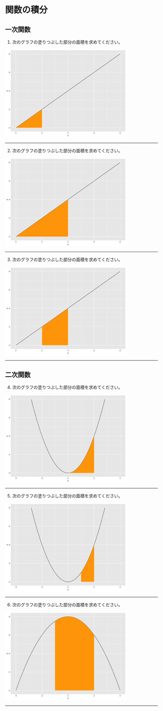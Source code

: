# 関数の積分

## 一次関数

1. 次のグラフの塗りつぶした部分の面積を求めてください。

<img src="../img/day/g101.png" width="400px">

<!--
$$
\int_{0}^{2} xdx = [\frac{1}{2}x^2]_{0}^{2} = 2 - 0 = 2
$$
-->

---

2. 次のグラフの塗りつぶした部分の面積を求めてください。

<img src="../img/day/g102.png" width="400px">

---

3. 次のグラフの塗りつぶした部分の面積を求めてください。

<img src="../img/day/g103.png" width="400px">

---

## 二次関数

4. 次のグラフの塗りつぶした部分の面積を求めてください。

<img src="../img/day/g104.png" width="400px">

<!-- 
$$
\int_{0}^{2} x^2dx = [\frac{1}{3}x^3]_{0}^{2} = \frac{8}{3} - 0 = 2
$$
-->

---

5. 次のグラフの塗りつぶした部分の面積を求めてください。

<img src="../img/day/g105.png" width="400px">

---


6. 次のグラフの塗りつぶした部分の面積を求めてください。

<img src="../img/day/g106.png" width="400px">

<!-- 
$$
\int_{-1}^2 -\frac{1}{2}x^2 + 8dx = [-\frac{1}{6}x^3 + 8x]_{-1}^2 = -\frac{8}{6} + 16 - (\frac{1}{6} - 8) = 22.5
$$
-->
---

<!--

```
integrate(function(x) x, 0, 2)
integrate(function(x) x, 0, 4)
integrate(function(x) x, 2, 4)

integrate(function(x) x ** 2, 0, 2)
integrate(function(x) x ** 2, 1, 2)
integrate(function(x) -1/2 * x ** 2 + 8, -1, 2)

integrate(function(x) -(1 / sqrt(2 * pi) * exp(-x ** 2 / 2)), 0, 1.96)
integrate(function(x) -(1 / sqrt(2 * pi) * exp(-x ** 2 / 2)), 1.96, 4)
integrate(dnorm, 0, 1.96)
integrate(dnorm, 1.96, 5)
```


```
my_data <- tibble(
  x = seq(0, 8, len = 100),
  x2 = seq(2, 4, len = 100),
  y1 = x,
  y12 = x2,
  y2 = 2 * x,
  y3 = 0.5 * x,
  y4 = x + 2,
  y5 = -1 * x + 8
)

my_data %>%
  ggplot() +
  geom_line(aes(x, y1)) +
  geom_ribbon(aes(x2, y12, ymin=0, ymax=y12 ), fill="orange")+
  ylab("y") + 
  xlim(0, 8) + 
  ylim(0, 8)

```
-->